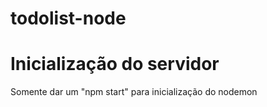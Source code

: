 # todolist-node

<h1>Inicialização do servidor</h1>
<p>Somente dar um "npm start" para inicialização do nodemon</p>
